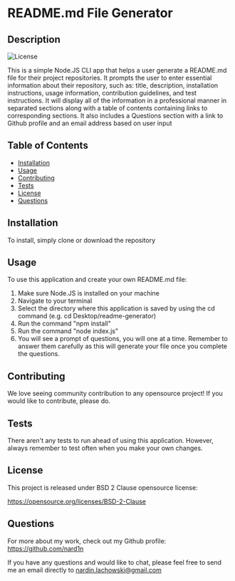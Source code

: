 # README.md File Generator

## Description
![License](https://img.shields.io/badge/License-BSD%202--Clause-blue.svg)

This is a simple Node.JS CLI app that helps a user generate a README.md file for their project repositories. It prompts the user to enter essential information about their repository, such as: title, description, installation instructions, usage information, contribution guidelines, and test instructions. It will display all of the information in a professional manner in separated sections along with a table of contents containing links to corresponding sections. It also includes a Questions section with a link to Github profile and an email address based on user input

## Table of Contents

* [Installation](#Installation)
* [Usage](#Usage)
* [Contributing](#Contributing)
* [Tests](#Tests)
* [License](#License)
* [Questions](#Questions)

## Installation
To install, simply clone or download the repository

## Usage
To use this application and create your own README.md file: 
1. Make sure Node.JS is installed on your machine 
2. Navigate to your terminal 
3. Select the directory where this application is saved by using the cd command (e.g. cd Desktop/readme-generator) 
4. Run the command "npm install" 
5. Run the command "node index.js" 
6. You will see a prompt of questions, you will one at a time. Remember to answer them carefully as this will generate your file once you complete the questions.

## Contributing
We love seeing community contribution to any opensource project! If you would like to contribute, please do.

## Tests
There aren't any tests to run ahead of using this application. However, always remember to test often when you make your own changes.

## License
This project is released under BSD 2 Clause opensource license:

https://opensource.org/licenses/BSD-2-Clause

## Questions
For more about my work, check out my Github profile: https://github.com/nard1n

If you have any questions and would like to chat, please feel free to send me an email directly to nardin.lachowski@gmail.com
